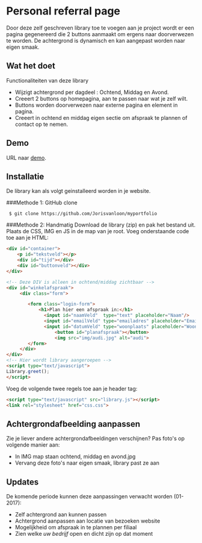 # Personal referral page
Door deze zelf geschreven library toe te voegen aan je project wordt er een pagina gegenereerd die 2 buttons aanmaakt om ergens naar doorverwezen te worden. De achtergrond is dynamisch en kan aangepast worden naar eigen smaak.

## Wat het doet
Functionaliteiten van deze library
* Wijzigt achtergrond per dagdeel : Ochtend, Middag en Avond.
* Creeert 2 buttons op homepagina, aan te passen naar wat je zelf wilt.
* Buttons worden doorverwezen naar externe pagina en element in pagina.
* Creeert in ochtend en middag eigen sectie om afspraak te plannen of contact op te nemen.


## Demo
URL naar [demo](http://jovalo.nl/jslibrary).

## Installatie
De library kan als volgt geinstalleerd worden in je website. 

###Methode 1: GitHub clone

```
 $ git clone https://github.com/Jorisvanloon/myportfolio
 ```


###Methode 2: Handmatig
Download de library (zip) en pak het bestand uit. Plaats de CSS, IMG en JS in de map van je root. Voeg onderstaande code toe aan je HTML:  

```html
<div id="container">
	<p id="tekstveld"></p>
	<div id="tijd"></div>
	<div id="buttonveld"></div>
</div>

<!-- Deze DIV is alleen in ochtend/middag zichtbaar -->
<div id="winkelafspraak"> 
	 <div class="form">

	    <form class="login-form">
		    <h1>Plan hier een afspraak in:</h1>
		      <input id="naamVeld"  type="text" placeholder="Naam"/>
		      <input id="emailVeld" type="emailadres" placeholder="Emailadres"/>
		      <input id="datumVeld" type="woonplaats" placeholder="Woonplaats"/>
			      <button id="planafspraak"></button>
				  <img src="img/audi.jpg" alt="audi">
	    </form>
	 </div>
</div>
<!-- Hier wordt library aangeroepen -->
<script type="text/javascript"> 
Library.greet();
</script>
```

Voeg de volgende twee regels toe aan je header tag:

```html
<script type="text/javascript" src="library.js"></script>
<link rel="stylesheet" href="css.css">
```

## Achtergrondafbeelding aanpassen
Zie je liever andere achtergrondafbeeldingen verschijnen?
Pas foto's op volgende manier aan:
* In IMG map staan ochtend, middag en avond.jpg
* Vervang deze foto's naar eigen smaak, library past ze aan




## Updates
De komende periode kunnen deze aanpassingen verwacht worden (01-2017): 
* Zelf achtergrond aan kunnen passen
* Achtergrond aanpassen aan locatie van bezoeken website
* Mogelijkheid om afspraak in te plannen per filiaal
* Zien welke *uw bedrijf* open en dicht zijn op dat moment 
